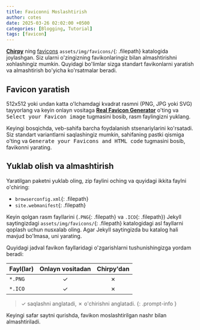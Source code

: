 ```yaml
---
title: Faviconni Moslashtirish
author: cotes
date: 2025-03-26 02:02:00 +0500
categories: [Blogging, Tutorial]
tags: [favicon]
---
```


[**Chirpy**](https://github.com/cotes2020/jekyll-theme-chirpy/) ning [favicons](https://www.favicon-generator.org/about/) `assets/img/favicons/`{: .filepath} katalogida joylashgan. Siz ularni o'zingizning favikonlaringiz bilan almashtirishni xohlashingiz mumkin. Quyidagi bo'limlar sizga standart favikonlarni yaratish va almashtirish bo'yicha ko'rsatmalar beradi.

## Favicon yaratish

512x512 yoki undan katta o'lchamdagi kvadrat rasmni (PNG, JPG yoki SVG) tayyorlang va keyin onlayn vositaga [**Real Favicon Generator**](https://realfavicongenerator.net/) o'ting va <kbd>Select your Favicon image</kbd> tugmasini bosib, rasm faylingizni yuklang.

Keyingi bosqichda, veb-sahifa barcha foydalanish stsenariylarini ko'rsatadi. Siz standart variantlarni saqlashingiz mumkin, sahifaning pastki qismiga o'ting va <kbd>Generate your Favicons and HTML code</kbd> tugmasini bosib, favikonni yarating.

## Yuklab olish va almashtirish

Yaratilgan paketni yuklab oling, zip faylini oching va quyidagi ikkita faylni o'chiring:

- `browserconfig.xml`{: .filepath}
- `site.webmanifest`{: .filepath}

Keyin qolgan rasm fayllarini (`.PNG`{: .filepath} va `.ICO`{: .filepath}) Jekyll saytingizdagi `assets/img/favicons/`{: .filepath} katalogidagi asl fayllarni qoplash uchun nusxalab oling. Agar Jekyll saytingizda bu katalog hali mavjud bo'lmasa, uni yarating.

Quyidagi jadval favikon fayllaridagi o'zgarishlarni tushunishingizga yordam beradi:

| Fayl(lar)           | Onlayn vositadan                  | Chirpy'dan  |
|---------------------|:---------------------------------:|:-----------:|
| `*.PNG`             | ✓                                 | ✗           |
| `*.ICO`             | ✓                                 | ✗           |

<!-- markdownlint-disable-next-line -->
>  ✓ saqlashni anglatadi, ✗ o'chirishni anglatadi.
{: .prompt-info }

Keyingi safar saytni qurishda, favikon moslashtirilgan nashr bilan almashtiriladi.
